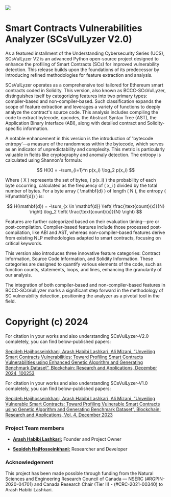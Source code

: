 ![](https://github.com/ahlashkari/SCsVulLyzer/blob/main/bccc.jpg)

# Smart Contracts Vulnerabilities Analyzer (SCsVulLyzer V2.0)

As a featured installment of the Understanding Cybersecurity Series (UCS), SCsVulLyzer V2 is an advanced Python open-source project designed to enhance the profiling of Smart Contracts (SCs) for improved vulnerability detection. This release builds upon the foundations of its predecessor by introducing refined methodologies for feature extraction and analysis.

SCsVulLyzer operates as a comprehensive tool tailored for Ethereum smart contracts coded in Solidity. This version, also known as BCCC-SCsVulLyzer, distinguishes itself by categorizing features into two primary types: compiler-based and non-compiler-based. Such classification expands the scope of feature extraction and leverages a variety of functions to deeply analyze the contract's source code. This analysis includes compiling the code to extract bytecode, opcodes, the Abstract Syntax Tree (AST), the Application Binary Interface (ABI), along with detailed contract and Solidity-specific information.

A notable enhancement in this version is the introduction of 'bytecode entropy'—a measure of the randomness within the bytecode, which serves as an indicator of unpredictability and complexity. This metric is particularly valuable in fields like cryptography and anomaly detection. The entropy is calculated using Shannon's formula:

$$
H(X) = -\sum_{i=1}^n p(x_i) \log_2 p(x_i)
$$

Where \( X \) represents the set of bytes, \( p(x_i) \) the probability of each byte occurring, calculated as the frequency of \( x_i \) divided by the total number of bytes. For a byte array \( \mathbf{d} \) of length \( N \), the entropy \( H(\mathbf{d}) \) is:

$$
H(\mathbf{d}) = -\sum_{x \in \mathbf{d}} \left( \frac{\text{count}(x)}{N} \right) \log_2 \left( \frac{\text{count}(x)}{N} \right) 
$$

Features are further categorized based on their evaluation timing—pre or post-compilation. Compiler-based features include those processed post-compilation, like ABI and AST, whereas non-compiler-based features derive from existing NLP methodologies adapted to smart contracts, focusing on critical keywords.

This version also introduces three innovative feature categories: Contract Information, Source Code Information, and Solidity Information. These categories are designed to quantify various elements of the code, such as function counts, statements, loops, and lines, enhancing the granularity of our analysis.

The integration of both compiler-based and non-compiler-based features in BCCC-SCsVulLyzer marks a significant step forward in the methodology of SC vulnerability detection, positioning the analyzer as a pivotal tool in the field.

# Copyright (c) 2024

For citation in your works and also understanding SCsVulLyzer-V2.0 completely, you can find below-published papers:

[Sepideh Hajihosseinkhani, Arash Habibi Lashkari, Ali Mizani, “Unveiling Smart Contracts Vulnerabilities: Toward Profiling Smart Contracts Vulnerabilities using Enhanced Genetic Algorithm and Generating Benchmark Dataset”, Blockchain: Research and Applications, December 2024, 100253](https://www.sciencedirect.com/science/article/pii/S2096720924000666)

For citation in your works and also understanding SCsVulLyzer-V1.0 completely, you can find below-published papers:

[Sepideh Hajihosseinkhani, Arash Habibi Lashkari, Ali Mizani, “Unveiling Vulnerable Smart Contracts: Toward Profiling Vulnerable Smart Contracts using Genetic Algorithm and Generating Benchmark Dataset”, Blockchain: Research and Applications, Vol. 4, December 2023](https://www.sciencedirect.com/science/article/pii/S2096720923000465?via%3Dihub)


### Project Team members 

* [**Arash Habibi Lashkari:**](http://ahlashkari.com/index.asp) Founder and Project Owner 

* [**Sepideh HajHosseinkhani:**](https://github.com/Sepid-99) Researcher and Developer 

### Acknowledgement 
This project has been made possible through funding from the Natural Sciences and Engineering Research Council of Canada — NSERC (#RGPIN-2020-04701) and Canada Research Chair (Tier II) - (#CRC-2021-00340) to Arash Habibi Lashkari.
